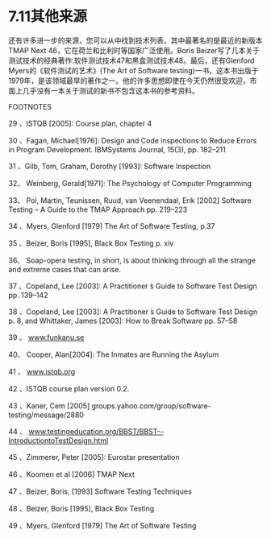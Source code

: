 # 7.11其他来源

还有许多进一步的来源，您可以从中找到技术列表。其中最著名的是最近的新版本TMAP Next 46，它在荷兰和比利时等国家广泛使用。Boris Beizer写了几本关于测试技术的经典著作:软件测试技术47和黑盒测试技术48。最后，还有Glenford Myers的《软件测试的艺术》(The Art of Software testing)一书，这本书出版于1979年，是该领域最早的著作之一。他的许多思想即使在今天仍然很受欢迎，市面上几乎没有一本关于测试的新书不包含这本书的参考资料。

FOOTNOTES

29 、ISTQB [2005]: Course plan, chapter 4

30 、Fagan, Michael[1976]: Design and Code inspections to Reduce Errors in  Program Development. IBMSystems Journal, 15(3), pp. 182–211

31 、Gilb, Tom, Graham, Dorothy [1993]: Software Inspection

32、 Weinberg, Gerald[1971]: The Psychology of Computer Programming

33、 Pol, Martin, Teunissen, Ruud, van Veenendaal, Erik [2002] Software Testing  – A Guide to the TMAP Approach pp. 219–223

34 、Myers, Glenford [1979] The Art of Software Testing, p.37

35 、Beizer, Boris [1995], Black Box Testing p. xiv

36、 Soap-opera testing, in short, is about thinking through all the strange and  extreme cases that can arise.

37 、Copeland, Lee [2003]: A Practitioner ́s Guide to Software Test Design pp.  139–142

38 、Copeland, Lee [2003]: A Practitioner ́s Guide to Software Test Design p. 8,  and Whittaker, James [2003]: How to Break Software pp. 57–58

39 、 www.funkanu.se

40、 Cooper, Alan[2004]: The Inmates are Running the Asylum

41 、 www.istqb.org

42 、ISTQB course plan version 0.2.

43 、Kaner, Cem [2005] groups.yahoo.com/group/software-testing/message/2880

44 、 www.testingeducation.org/BBST/BBST--IntroductiontoTestDesign.html

45 、Zimmerer, Peter [2005]: Eurostar presentation

46 、Koomen et al [2006] TMAP Next

47 、Beizer, Boris, [1993] Software Testing Techniques

48 、Beizer, Boris [1995], Black Box Testing 

49 、Myers, Glenford [1979] The Art of Software Testing